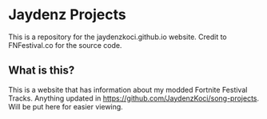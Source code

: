 # Jaydenz Projects
This is a repository for the jaydenzkoci.github.io website. Credit to FNFestival.co for the source code.
## What is this?
This is a website that has information about my modded Fortnite Festival Tracks. Anything updated in https://github.com/JaydenzKoci/song-projects. Will be put here for easier viewing.
